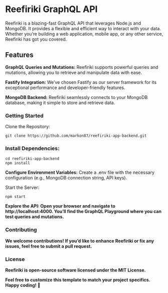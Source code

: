 <h1>Reefiriki GraphQL API</h1>
<p>Reefiriki is a blazing-fast GraphQL API that leverages Node.js and MongoDB. It provides a flexible and efficient way to interact with your data. Whether you’re building a web application, mobile app, or any other service, Reefiriki has got you covered.</p>

<h2>Features</h2>
<p><strong>GraphQL Queries and Mutations:</strong> Reefiriki supports powerful queries and mutations, allowing you to retrieve and manipulate data with ease.</p>
<p><strong>Fastify Integration:</strong> We’ve chosen Fastify as our server framework for its exceptional performance and developer-friendly features.</p>
<p><strong>MongoDB Backend:</strong> Reefiriki seamlessly connects to your MongoDB database, making it simple to store and retrieve data.</p>

<h3>Getting Started</h3>
<p>Clone the Repository:</p>
<code>git clone https://github.com/markon87/reefiriki-app-backend.git</code>

<h3>Install Dependencies:</h3>
<code>cd reefiriki-app-backend
npm install</code>

<p><strong>Configure Environment Variables:</strong> Create a .env file with the necessary configuration (e.g., MongoDB connection string, API keys).</p>
<p>Start the Server:</p>
<code>npm start</code>

<p><strong>Explore the API: Open your browser and navigate to http://localhost:4000. You’ll find the GraphQL Playground where you can test queries and mutations.</p>

<h3>Contributing</h3>
<p>We welcome contributions! If you’d like to enhance Reefiriki or fix any issues, feel free to submit a pull request.</p>

<h3>License</h3>
<p>Reefiriki is open-source software licensed under the MIT License.</p>

<p>Feel free to customize this template to match your project specifics. Happy coding! 🚀</p>
